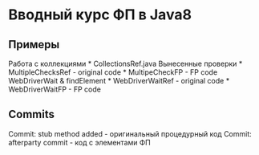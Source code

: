 # Вводный курс ФП в Java8
## Примеры
Работа с коллекциями
	* CollectionsRef.java
Вынесенные проверки 
	* MultipleChecksRef - original code 
	* MultipeCheckFP - FP code
WebDriverWait & findElement 
	* WebDriverWaitRef - original code
	* WebDriverWaitFP - FP code

## Commits
Commit: stub method added - оригинальный процедурный код
Commit: afterparty commit - код с элементами ФП
